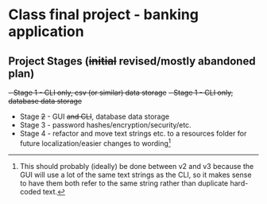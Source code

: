 # Class final project - banking application

## Project Stages (~~initial~~ revised/mostly abandoned plan) 

~~- Stage 1 - CLI only, csv (or similar) data storage~~
~~- Stage 1 - CLI only, database data storage~~
- Stage ~~2~~ - GUI ~~and CLI~~, database data storage
- Stage 3 - password hashes/encryption/security/etc.
- Stage 4 - refactor and move text strings etc. to a resources folder for future localization/easier changes to wording[^1]

[^1]: This should probably (ideally)[^2] be done between v2 and v3 because the GUI will use a lot of the same text strings as the CLI, so it makes sense to have them both refer to the same string rather than duplicate hard-coded text. 
[^2]: *Ideally* ideally it should be done like this from the start.